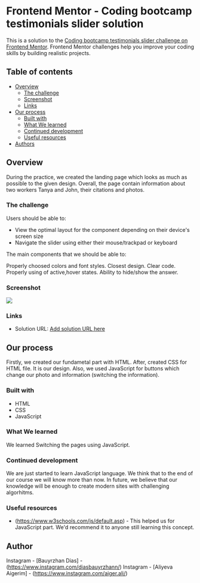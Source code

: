 # Frontend Mentor - Coding bootcamp testimonials slider solution

This is a solution to the [Coding bootcamp testimonials slider challenge on Frontend Mentor](https://www.frontendmentor.io/challenges/coding-bootcamp-testimonials-slider-4FNyLA8JL). Frontend Mentor challenges help you improve your coding skills by building realistic projects. 

## Table of contents

- [Overview](#overview)
  - [The challenge](#the-challenge)
  - [Screenshot](#screenshot)
  - [Links](#links)
- [Our process](#our-process)
  - [Built with](#built-with)
  - [What We learned](#what-we-learned)
  - [Continued development](#continued-development)
  - [Useful resources](#useful-resources)
- [Authors](#authors)



## Overview
During the practice, we created the landing page which looks as much as possible to the given design. Overall, the page contain information about two workers Tanya and John, their citations and photos.

### The challenge

Users should be able to:

- View the optimal layout for the component depending on their device's screen size
- Navigate the slider using either their mouse/trackpad or keyboard

The main components that we should be able to:

Properly choosed colors and font styles.
Closest design.
Clear code.
Properly using of active,hover states.
Ability to hide/show the answer.

### Screenshot

![](./screenshot.jpg)


### Links

- Solution URL: [Add solution URL here](https://your-solution-url.com)


## Our process

Firstly, we created our fundametal part with HTML. After, created CSS for HTML file. It is our design. Also, we used JavaScript for buttons which change our photo and information (switching the information).

### Built with

- HTML
- CSS 
- JavaScript

### What We learned

We learned Switching the pages using JavaScript. 


### Continued development

We are just started to learn JavaScript language. We think that to the end of our course we will know more than now. In future, we believe that our knowledge will be enough to create modern sites with challenging algorhitms.


### Useful resources

- (https://www.w3schools.com/js/default.asp) - This helped us for JavaScript part. We'd recommend it to anyone still learning this concept.


## Author

Instagram - [Bauyrzhan Dias] - (https://www.instagram.com/diasbauyrzhann/)
Instagram - [Aliyeva Aigerim] - (https://www.instagram.com/aiger.ali/)
